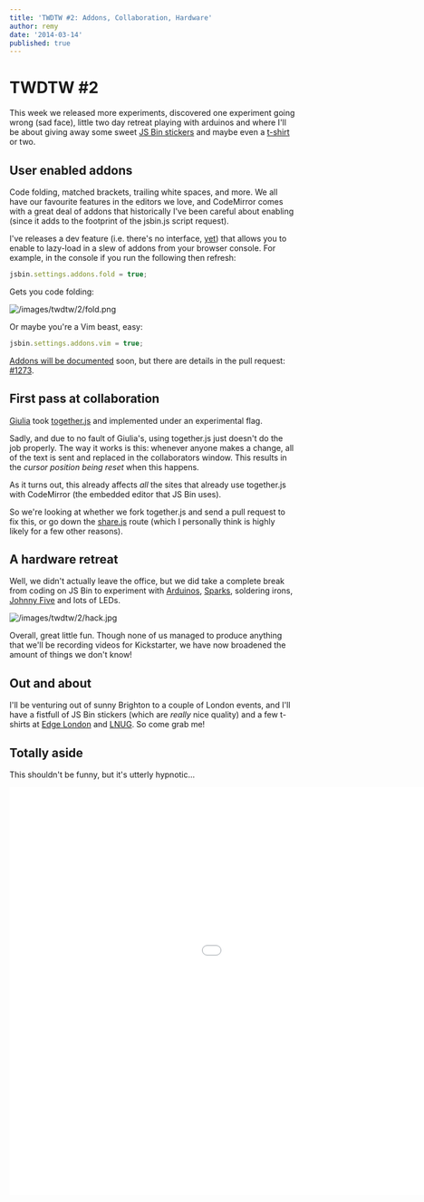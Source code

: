```yaml
---
title: 'TWDTW #2: Addons, Collaboration, Hardware'
author: remy
date: '2014-03-14'
published: true
---
```

# TWDTW #2

This week we released more experiments, discovered one experiment going wrong (sad face), little two day retreat playing with arduinos and where I'll be about giving away some sweet [JS Bin stickers](http://www.flickr.com/photos/remysharp/9576228318/) and maybe even a [t-shirt](http://www.flickr.com/photos/remysharp/10805438263/) or two.

## User enabled addons

Code folding, matched brackets, trailing white spaces, and more. We all have our favourite features in the editors we love, and CodeMirror comes with a great deal of addons that historically I've been careful about enabling (since it adds to the footprint of the jsbin.js script request).

I've releases a dev feature (i.e. there's no interface, [yet](https://github.com/jsbin/jsbin/pull/1224)) that allows you to enable to lazy-load in a slew of addons from your browser console. For example, in the console if you run the following then refresh:

```js
jsbin.settings.addons.fold = true;
```

Gets you code folding:

![/images/twdtw/2/fold.png](/images/twdtw/2/fold.png)

Or maybe you're a Vim beast, easy:

```js
jsbin.settings.addons.vim = true;
```

[Addons will be documented](/help/addons) soon, but there are details in the pull request: [#1273](https://github.com/jsbin/jsbin/pull/1273).

## First pass at collaboration

[Giulia](http://github.com/electricg) took [together.js](http://togetherjs.com) and implemented under an experimental flag. 

Sadly, and due to no fault of Giulia's, using together.js just doesn't do the job properly. The way it works is this: whenever anyone makes a change, all of the text is sent and replaced in the collaborators window. This results in the *cursor position being reset* when this happens. 

As it turns out, this already affects *all* the sites that already use together.js with CodeMirror (the embedded editor that JS Bin uses).

So we're looking at whether we fork together.js and send a pull request to fix this, or go down the [share.js](https://github.com/share/ShareJS) route (which I personally think is highly likely for a few other reasons).

## A hardware retreat

Well, we didn't actually leave the office, but we did take a complete break from coding on JS Bin to experiment with [Arduinos](http://arduino.cc/), [Sparks](https://www.spark.io/), soldering irons, [Johnny Five](https://github.com/rwaldron/johnny-five/) and lots of LEDs.

![/images/twdtw/2/hack.jpg](/images/twdtw/2/hack.jpg)

Overall, great little fun. Though none of us managed to produce anything that we'll be recording videos for Kickstarter, we have now broadened the amount of things we don't know!

## Out and about

I'll be venturing out of sunny Brighton to a couple of London events, and I'll have a fistfull of JS Bin stickers (which are *really* nice quality) and a few t-shirts at [Edge London](http://lanyrd.com/2014/edgeconf/) and [LNUG](http://lanyrd.com/2014/lnug-march/). So come grab me!

## Totally aside

This shouldn't be funny, but it's utterly hypnotic...

<div class="embed-container"><iframe width="1280" height="720" src="//www.youtube.com/embed/ub1Dc3NHZ3s" frameborder="0" allowfullscreen></iframe></div>